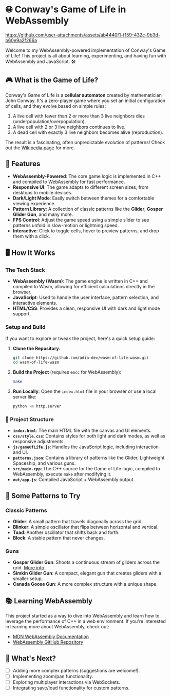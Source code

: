 # 🌐 Conway's Game of Life in WebAssembly

https://github.com/user-attachments/assets/ab4440f1-f159-432c-9b3d-b60e9a2f266a


Welcome to my WebAssembly-powered implementation of Conway's Game of Life! This project is all about learning, experimenting, and having fun with WebAssembly and JavaScript. 🛠️

## 🎮 What is the Game of Life?

Conway's Game of Life is a **cellular automaton** created by mathematician John Conway. It's a zero-player game where you set an initial configuration of cells, and they evolve based on simple rules:

1. A live cell with fewer than 2 or more than 3 live neighbors dies (underpopulation/overpopulation).
2. A live cell with 2 or 3 live neighbors continues to live.
3. A dead cell with exactly 3 live neighbors becomes alive (reproduction).

The result is a fascinating, often unpredictable evolution of patterns! Check out the [Wikipedia page](https://en.wikipedia.org/wiki/Conway%27s_Game_of_Life) for more.

## 🌟 Features

- **WebAssembly-Powered**: The core game logic is implemented in C++ and compiled to WebAssembly for fast performance.
- **Responsive UI**: The game adapts to different screen sizes, from desktops to mobile devices.
- **Dark/Light Mode**: Easily switch between themes for a comfortable viewing experience.
- **Pattern Library**: A collection of classic patterns like the **Glider**, **Gosper Glider Gun**, and many more.
- **FPS Control**: Adjust the game speed using a simple slider to see patterns unfold in slow-motion or lightning speed.
- **Interactive**: Click to toggle cells, hover to preview patterns, and drop them with a click.

## 🖥️ How It Works

### The Tech Stack

- **WebAssembly (Wasm)**: The game engine is written in C++ and compiled to Wasm, allowing for efficient calculations directly in the browser.
- **JavaScript**: Used to handle the user interface, pattern selection, and interactive elements.
- **HTML/CSS**: Provides a clean, responsive UI with dark and light mode support.

### Setup and Build

If you want to explore or tweak the project, here's a quick setup guide:

1. **Clone the Repository**:
   ```bash
   git clone https://github.com/adia-dev/wasm-of-life-wasm.git
   cd wasm-of-life-wasm
   ```

2. **Build the Project** (requires `emcc` for WebAssembly):
   ```bash
   make
   ```

3. **Run Locally**: Open the `index.html` file in your browser or use a local server like:
   ```bash
   python -m http.server
   ```

### 📁 Project Structure

- **`index.html`**: The main HTML file with the canvas and UI elements.
- **`css/style.css`**: Contains styles for both light and dark modes, as well as responsive adjustments.
- **`js/gameOfLife.js`**: Handles the JavaScript logic, including interaction and UI.
- **`patterns.json`**: Contains a library of patterns like the Glider, Lightweight Spaceship, and various guns.
- **`src/main.cpp`**: The C++ source for the Game of Life logic, compiled to WebAssembly, execute `make` after modifying it.
- **`out/app.js`**: Compiled JavaScript + WebAssembly output.

## 🎨 Some Patterns to Try

### Classic Patterns
- **Glider**: A small pattern that travels diagonally across the grid.
- **Blinker**: A simple oscillator that flips between horizontal and vertical.
- **Toad**: Another oscillator that shifts back and forth.
- **Block**: A stable pattern that never changes.

### Guns
- **Gosper Glider Gun**: Shoots a continuous stream of gliders across the grid. [More info](https://www.conwaylife.com/wiki/Gosper_glider_gun).
- **Simkin Glider Gun**: A compact, elegant gun that creates gliders with a smaller setup.
- **Canada Goose Gun**: A more complex structure with a unique shape.

## 📚 Learning WebAssembly

This project started as a way to dive into WebAssembly and learn how to leverage the performance of C++ in a web environment. If you're interested in learning more about WebAssembly, check out:

- [MDN WebAssembly Documentation](https://developer.mozilla.org/en-US/docs/WebAssembly)
- [WebAssembly GitHub Repository](https://github.com/WebAssembly)

## 🚀 What's Next?

- [ ] Adding more complex patterns (suggestions are welcome!).
- [ ] Implementing zoom/pan functionality.
- [ ] Exploring multiplayer interactions via WebSockets.
- [ ] Integrating save/load functionality for custom patterns.
